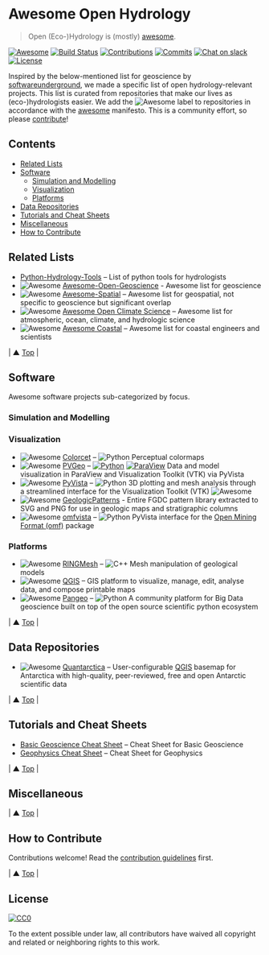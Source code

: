 # Awesome Open Hydrology
<a name="awesome-open-hydrology"></a>
> Open (Eco-)Hydrology is (mostly) [awesome](awesome.md).

[![Awesome](https://cdn.rawgit.com/sindresorhus/awesome/d7305f38d29fed78fa85652e3a63e154dd8e8829/media/badge.svg)](https://github.com/sindresorhus/awesome) [![Build Status](https://img.shields.io/travis/softwareunderground/awesome-open-geoscience.svg?label=link%20check&logo=travis)](https://travis-ci.org/softwareunderground/awesome-open-geoscience) [![Contributions](https://img.shields.io/github/issues-pr-closed-raw/softwareunderground/awesome-open-geoscience.svg?label=contributions)](https://github.com/softwareunderground/awesome-open-geoscience/pulls) [![Commits](https://img.shields.io/github/last-commit/softwareunderground/awesome-open-geoscience.svg?label=last%20contribution)](https://github.com/softwareunderground/awesome-open-geoscience/commits/master) [![Chat on slack](https://img.shields.io/badge/slack-join-ff69b4.svg)](https://swung.slack.com/join/shared_invite/enQtNTczNjM4ODMxODMwLTQ3Yjk3MjFmOTJkYzUyZDU3OGI3ZmJhMzIyNzQxYjcyZDM5MWU4OTVmNTBiOTM4Zjg1ZDViOGM3NmQ4OTgzOTk) [![License](https://img.shields.io/github/license/softwareunderground/awesome-open-geoscience.svg)](https://github.com/softwareunderground/awesome-open-geoscience/blob/master/LICENSE)

Inspired by the below-mentioned list for geoscience by [softwareunderground](https://github.com/softwareunderground), we made a specific list of open hydrology-relevant projects. This list is curated from repositories that make our lives as (eco-)hydrologists easier. We add the ![Awesome](media/icon/awesome.png) label to repositories in accordance with the [awesome](https://github.com/sindresorhus/awesome) manifesto. This is a community effort, so please [contribute](contributing.md)!

## Contents
- [Related Lists](#related-lists)
- [Software](#software)
    - [Simulation and Modelling](#simulation-and-modelling)
    - [Visualization](#visualization)
    - [Platforms](#platforms)
- [Data Repositories](#data-repositories)
- [Tutorials and Cheat Sheets](#tutorials-and-cheat-sheets)
- [Miscellaneous](#miscellaneous)
- [How to Contribute](#how-to-contribute)

## Related Lists
<a name="related-lists"></a>

- [Python-Hydrology-Tools](https://github.com/raoulcollenteur/Python-Hydrology-Tools) –  List of python tools for hydrologists
- ![Awesome](media/icon/awesome.png) [Awesome-Open-Geoscience](https://github.com/softwareunderground/awesome-open-geoscience) - Awesome list for geoscience
- ![Awesome](media/icon/awesome.png) [Awesome-Spatial](https://github.com/RoboDonut/awesome-spatial) –  Awesome list for geospatial, not specific to geoscience but significant overlap
- ![Awesome](media/icon/awesome.png) [Awesome Open Climate Science](https://github.com/pangeo-data/awesome-open-climate-science) –  Awesome list for atmospheric, ocean, climate, and hydrologic science
- ![Awesome](media/icon/awesome.png) [Awesome Coastal](https://github.com/chrisleaman/awesome-coastal) – Awesome list for coastal engineers and scientists

| ▲ [Top](#awesome-open-hydrology) |

## Software
<a name="software"></a>
Awesome software projects sub-categorized by focus.

### Simulation and Modelling
<a name="simulation-and-modelling"></a>

### Visualization
<a name="visualization"></a>

- ![Awesome](media/icon/awesome.png) [Colorcet](https://github.com/holoviz/colorcet)  – ![Python](media/icon/python.png) Perceptual colormaps 
- ![Awesome](media/icon/awesome.png) [PVGeo](https://github.com/OpenGeoVis/PVGeo) – [![Python](media/icon/python.png)](https://pypi.org/project/PVGeo/) [![ParaView](media/icon/paraview.png)](https://www.paraview.org) Data and model visualization in ParaView and Visualization Toolkit (VTK) via PyVista 
- ![Awesome](media/icon/awesome.png) [PyVista](https://github.com/pyvista/pyvista) – ![Python](media/icon/python.png) 3D plotting and mesh analysis through a streamlined interface for the Visualization Toolkit (VTK) ![Awesome](media/icon/awesome.png)
- ![Awesome](media/icon/awesome.png) [GeologicPatterns](https://github.com/davenquinn/geologic-patterns) - Entire FGDC pattern library extracted to SVG and PNG for use in geologic maps and stratigraphic columns 
- ![Awesome](media/icon/awesome.png) [omfvista](https://github.com/OpenGeoVis/omfvista) – ![Python](media/icon/python.png) PyVista interface for the [Open Mining Format (omf)](#miscellaneous) package 

### Platforms
<a name="platforms"></a>

- ![Awesome](media/icon/awesome.png) [RINGMesh](https://github.com/ringmesh/RINGMesh) – ![C++](media/icon/cplusplus.png) Mesh manipulation of geological models 
- ![Awesome](media/icon/awesome.png) [QGIS](http://www.qgis.com/) – GIS platform to visualize, manage, edit, analyse data, and compose printable maps 
- ![Awesome](media/icon/awesome.png) [Pangeo](https://pangeo.io/) – ![Python](media/icon/python.png) A community platform for Big Data geoscience built on top of the open source scientific python ecosystem 

| ▲ [Top](#awesome-open-hydrology) |

## Data Repositories
<a name="data-repositories"></a>

- ![Awesome](media/icon/awesome.png) [Quantarctica](https://www.npolar.no/quantarctica/) – User-configurable [QGIS](#platforms) basemap for Antarctica with high-quality, peer-reviewed, free and open Antarctic scientific data 

| ▲ [Top](#awesome-open-hydrology) |

## Tutorials and Cheat Sheets
<a name="tutorials-and-cheat-sheets"></a>

- [Basic Geoscience Cheat Sheet](https://static.squarespace.com/static/549dcda5e4b0a47d0ae1db1e/54a06d6ee4b0d158ed95f696/54a06d6fe4b0d158ed95fff0/1295033898443/Cheatsheet_basic.pdf) – Cheat Sheet for Basic Geoscience
- [Geophysics Cheat Sheet](https://static.squarespace.com/static/549dcda5e4b0a47d0ae1db1e/54a06d6ee4b0d158ed95f696/54a06d70e4b0d158ed9603f5/1350658645407/Cheatsheet_geophysics.pdf) – Cheat Sheet for Geophysics


| ▲ [Top](#awesome-open-hydrology) |

## Miscellaneous
<a name="miscellaneous"></a>


| ▲ [Top](#awesome-open-hydrology) |

## How to Contribute
<a name="how-to-contribute"></a>

Contributions welcome! Read the [contribution guidelines](contributing.md) first.

| ▲ [Top](#awesome-open-hydrology) |

## License

[![CC0](http://mirrors.creativecommons.org/presskit/buttons/88x31/svg/cc-zero.svg)](https://creativecommons.org/publicdomain/zero/1.0/)

To the extent possible under law, all contributors have waived all copyright and
related or neighboring rights to this work.